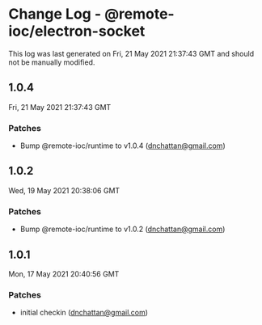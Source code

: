 # Change Log - @remote-ioc/electron-socket

This log was last generated on Fri, 21 May 2021 21:37:43 GMT and should not be manually modified.

<!-- Start content -->

## 1.0.4

Fri, 21 May 2021 21:37:43 GMT

### Patches

- Bump @remote-ioc/runtime to v1.0.4 (dnchattan@gmail.com)

## 1.0.2

Wed, 19 May 2021 20:38:06 GMT

### Patches

- Bump @remote-ioc/runtime to v1.0.2 (dnchattan@gmail.com)

## 1.0.1

Mon, 17 May 2021 20:40:56 GMT

### Patches

- initial checkin (dnchattan@gmail.com)

